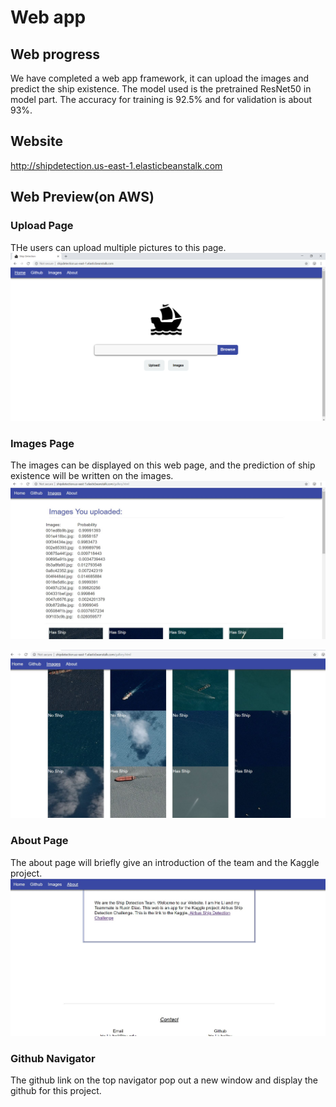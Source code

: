 # Web app

## Web progress
We have completed a web app framework, it can upload the images and predict the ship existence. The model used is the pretrained ResNet50 in model part. The accuracy for training is 92.5% and for validation is about 93%.



## Website 
http://shipdetection.us-east-1.elasticbeanstalk.com

## Web Preview(on AWS)
### Upload Page
THe users can upload multiple pictures to this page.
![alt text](https://github.com/helibu/Airbus-ship-detection/blob/master/web%20app/images/1.png?raw=true)

### Images Page
The images can be displayed on this web page, and the prediction of ship existence will be written on the images.
![alt text](https://github.com/helibu/Airbus-ship-detection/blob/master/web%20app/images/2.JPG?raw=true)

![alt text](https://github.com/helibu/Airbus-ship-detection/blob/master/web%20app/images/3.JPG?raw=true)

### About Page
The about page will briefly give an introduction of the team and the Kaggle project.
![alt text](https://github.com/helibu/Airbus-ship-detection/blob/master/web%20app/images/4.JPG?raw=true)

### Github Navigator
The github link on the top navigator pop out a new window and display the github for this project.
